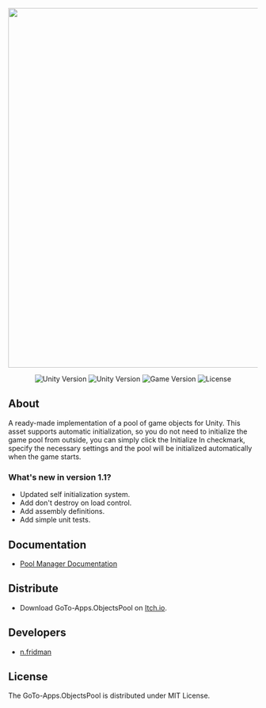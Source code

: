 <p align="center">
      <img src="https://i.ibb.co/stqKBHb/Git-Hub-Logo.png" width="726">
</p>

<p align="center">
   <img src="https://build.burning-lab.com/app/rest/builds/buildType:id:UnityAssets_ComBurningLabObjectspool_DevelopmentBuild/statusIcon.svg" alt="Unity Version">
   <img src="https://img.shields.io/badge/Engine-2020.3-blueviolet" alt="Unity Version">
   <img src="https://img.shields.io/badge/Version-0.0.1-blue" alt="Game Version">
   <img src="https://img.shields.io/badge/License-MIT-success" alt="License">
</p>

## About

A ready-made implementation of a pool of game objects for Unity. This asset supports automatic initialization, so you do not need to initialize the game pool from outside, you can simply click the Initialize In checkmark, specify the necessary settings and the pool will be initialized automatically when the game starts.

### What's new in version 1.1?

- Updated self initialization system.
- Add don't destroy on load control.
- Add assembly definitions.
- Add simple unit tests.

## Documentation

- [Pool Manager Documentation](https://drive.google.com/drive/folders/1iJ_zN-gw_4wG1jbkJX5_uQkl_hq4OzZB?usp=sharing)

## Distribute

- Download GoTo-Apps.ObjectsPool on [Itch.io](https://nfridman.itch.io/unity-pool-manager).


## Developers

- [n.fridman](https://github.com/n-fridman)

## License

The GoTo-Apps.ObjectsPool is distributed under MIT License.
